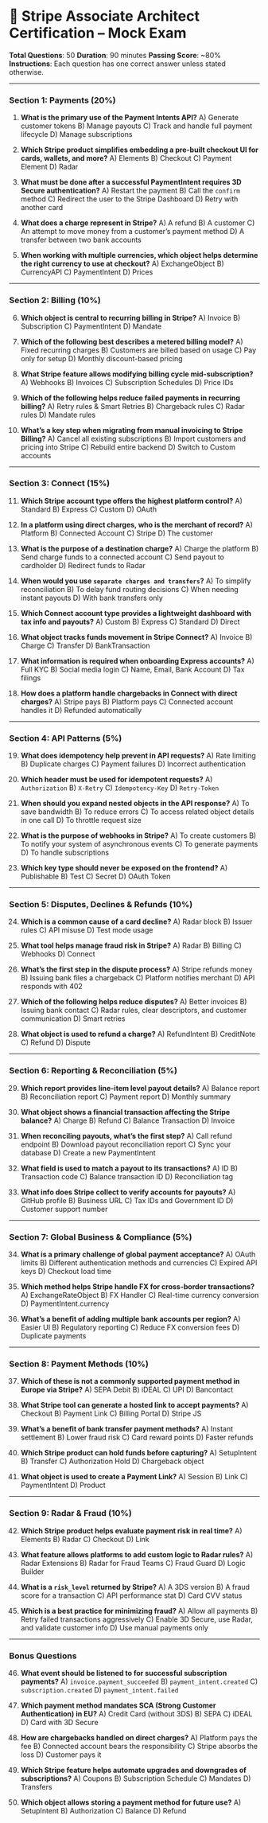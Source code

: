# 📝 Stripe Associate Architect Certification – Mock Exam

**Total Questions**: 50
**Duration**: 90 minutes
**Passing Score**: \~80%
**Instructions**: Each question has one correct answer unless stated otherwise.

---

### **Section 1: Payments (20%)**

1. **What is the primary use of the Payment Intents API?**
   A) Generate customer tokens
   B) Manage payouts
   C) Track and handle full payment lifecycle
   D) Manage subscriptions

2. **Which Stripe product simplifies embedding a pre-built checkout UI for cards, wallets, and more?**
   A) Elements
   B) Checkout
   C) Payment Element
   D) Radar

3. **What must be done after a successful PaymentIntent requires 3D Secure authentication?**
   A) Restart the payment
   B) Call the `confirm` method
   C) Redirect the user to the Stripe Dashboard
   D) Retry with another card

4. **What does a charge represent in Stripe?**
   A) A refund
   B) A customer
   C) An attempt to move money from a customer’s payment method
   D) A transfer between two bank accounts

5. **When working with multiple currencies, which object helps determine the right currency to use at checkout?**
   A) ExchangeObject
   B) CurrencyAPI
   C) PaymentIntent
   D) Prices

---

### **Section 2: Billing (10%)**

6. **Which object is central to recurring billing in Stripe?**
   A) Invoice
   B) Subscription
   C) PaymentIntent
   D) Mandate

7. **Which of the following best describes a metered billing model?**
   A) Fixed recurring charges
   B) Customers are billed based on usage
   C) Pay only for setup
   D) Monthly discount-based pricing

8. **What Stripe feature allows modifying billing cycle mid-subscription?**
   A) Webhooks
   B) Invoices
   C) Subscription Schedules
   D) Price IDs

9. **Which of the following helps reduce failed payments in recurring billing?**
   A) Retry rules & Smart Retries
   B) Chargeback rules
   C) Radar rules
   D) Mandate rules

10. **What’s a key step when migrating from manual invoicing to Stripe Billing?**
    A) Cancel all existing subscriptions
    B) Import customers and pricing into Stripe
    C) Rebuild entire backend
    D) Switch to Custom accounts

---

### **Section 3: Connect (15%)**

11. **Which Stripe account type offers the highest platform control?**
    A) Standard
    B) Express
    C) Custom
    D) OAuth

12. **In a platform using direct charges, who is the merchant of record?**
    A) Platform
    B) Connected Account
    C) Stripe
    D) The customer

13. **What is the purpose of a destination charge?**
    A) Charge the platform
    B) Send charge funds to a connected account
    C) Send payout to cardholder
    D) Redirect funds to Radar

14. **When would you use `separate charges and transfers`?**
    A) To simplify reconciliation
    B) To delay fund routing decisions
    C) When needing instant payouts
    D) With bank transfers only

15. **Which Connect account type provides a lightweight dashboard with tax info and payouts?**
    A) Custom
    B) Express
    C) Standard
    D) Direct

16. **What object tracks funds movement in Stripe Connect?**
    A) Invoice
    B) Charge
    C) Transfer
    D) BankTransaction

17. **What information is required when onboarding Express accounts?**
    A) Full KYC
    B) Social media login
    C) Name, Email, Bank Account
    D) Tax filings

18. **How does a platform handle chargebacks in Connect with direct charges?**
    A) Stripe pays
    B) Platform pays
    C) Connected account handles it
    D) Refunded automatically

---

### **Section 4: API Patterns (5%)**

19. **What does idempotency help prevent in API requests?**
    A) Rate limiting
    B) Duplicate charges
    C) Payment failures
    D) Incorrect authentication

20. **Which header must be used for idempotent requests?**
    A) `Authorization`
    B) `X-Retry`
    C) `Idempotency-Key`
    D) `Retry-Token`

21. **When should you expand nested objects in the API response?**
    A) To save bandwidth
    B) To reduce errors
    C) To access related object details in one call
    D) To throttle request size

22. **What is the purpose of webhooks in Stripe?**
    A) To create customers
    B) To notify your system of asynchronous events
    C) To generate payments
    D) To handle subscriptions

23. **Which key type should never be exposed on the frontend?**
    A) Publishable
    B) Test
    C) Secret
    D) OAuth Token

---

### **Section 5: Disputes, Declines & Refunds (10%)**

24. **Which is a common cause of a card decline?**
    A) Radar block
    B) Issuer rules
    C) API misuse
    D) Test mode usage

25. **What tool helps manage fraud risk in Stripe?**
    A) Radar
    B) Billing
    C) Webhooks
    D) Connect

26. **What’s the first step in the dispute process?**
    A) Stripe refunds money
    B) Issuing bank files a chargeback
    C) Platform notifies merchant
    D) API responds with 402

27. **Which of the following helps reduce disputes?**
    A) Better invoices
    B) Issuing bank contact
    C) Radar rules, clear descriptors, and customer communication
    D) Smart retries

28. **What object is used to refund a charge?**
    A) RefundIntent
    B) CreditNote
    C) Refund
    D) Dispute

---

### **Section 6: Reporting & Reconciliation (5%)**

29. **Which report provides line-item level payout details?**
    A) Balance report
    B) Reconciliation report
    C) Payment report
    D) Monthly summary

30. **What object shows a financial transaction affecting the Stripe balance?**
    A) Charge
    B) Refund
    C) Balance Transaction
    D) Invoice

31. **When reconciling payouts, what’s the first step?**
    A) Call refund endpoint
    B) Download payout reconciliation report
    C) Sync your database
    D) Create a new PaymentIntent

32. **What field is used to match a payout to its transactions?**
    A) ID
    B) Transaction code
    C) Balance transaction ID
    D) Reconciliation tag

33. **What info does Stripe collect to verify accounts for payouts?**
    A) GitHub profile
    B) Business URL
    C) Tax IDs and Government ID
    D) Customer support number

---

### **Section 7: Global Business & Compliance (5%)**

34. **What is a primary challenge of global payment acceptance?**
    A) OAuth limits
    B) Different authentication methods and currencies
    C) Expired API keys
    D) Checkout load time

35. **Which method helps Stripe handle FX for cross-border transactions?**
    A) ExchangeRateObject
    B) FX Handler
    C) Real-time currency conversion
    D) PaymentIntent.currency

36. **What’s a benefit of adding multiple bank accounts per region?**
    A) Easier UI
    B) Regulatory reporting
    C) Reduce FX conversion fees
    D) Duplicate payments

---

### **Section 8: Payment Methods (10%)**

37. **Which of these is not a commonly supported payment method in Europe via Stripe?**
    A) SEPA Debit
    B) iDEAL
    C) UPI
    D) Bancontact

38. **What Stripe tool can generate a hosted link to accept payments?**
    A) Checkout
    B) Payment Link
    C) Billing Portal
    D) Stripe JS

39. **What’s a benefit of bank transfer payment methods?**
    A) Instant settlement
    B) Lower fraud risk
    C) Card reward points
    D) Faster refunds

40. **Which Stripe product can hold funds before capturing?**
    A) SetupIntent
    B) Transfer
    C) Authorization Hold
    D) Chargeback object

41. **What object is used to create a Payment Link?**
    A) Session
    B) Link
    C) PaymentIntent
    D) Product

---

### **Section 9: Radar & Fraud (10%)**

42. **Which Stripe product helps evaluate payment risk in real time?**
    A) Elements
    B) Radar
    C) Checkout
    D) Link

43. **What feature allows platforms to add custom logic to Radar rules?**
    A) Radar Extensions
    B) Radar for Fraud Teams
    C) Fraud Guard
    D) Logic Builder

44. **What is a `risk_level` returned by Stripe?**
    A) A 3DS version
    B) A fraud score for a transaction
    C) API performance stat
    D) Card CVV status

45. **Which is a best practice for minimizing fraud?**
    A) Allow all payments
    B) Retry failed transactions aggressively
    C) Enable 3D Secure, use Radar, and validate customer info
    D) Use manual payments only

---

### **Bonus Questions**

46. **What event should be listened to for successful subscription payments?**
    A) `invoice.payment_succeeded`
    B) `payment_intent.created`
    C) `subscription.created`
    D) `payment_intent.failed`

47. **Which payment method mandates SCA (Strong Customer Authentication) in EU?**
    A) Credit Card (without 3DS)
    B) SEPA
    C) iDEAL
    D) Card with 3D Secure

48. **How are chargebacks handled on direct charges?**
    A) Platform pays the fee
    B) Connected account bears the responsibility
    C) Stripe absorbs the loss
    D) Customer pays it

49. **Which Stripe feature helps automate upgrades and downgrades of subscriptions?**
    A) Coupons
    B) Subscription Schedule
    C) Mandates
    D) Transfers

50. **Which object allows storing a payment method for future use?**
    A) SetupIntent
    B) Authorization
    C) Balance
    D) Refund
